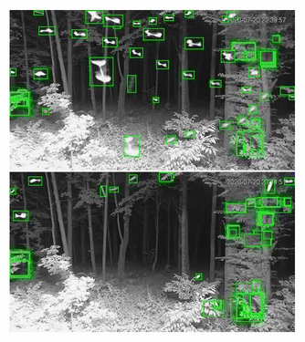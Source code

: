 ![20200720-223912-230917](in/20200720/20200720-223912-230917_0_.jpg)
![20200720-230922-233927](in/20200720/20200720-230922-233927_0_.jpg)
